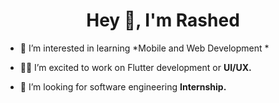 <h1 align="center">Hey 👋, I'm Rashed</h1>


- 👀 I’m interested in learning *Mobile and Web Development *

- 👨‍💻 I’m excited to work on Flutter development or **UI/UX.**

- 🤝 I’m looking for software engineering **Internship.**


<p align="left">
</p>
